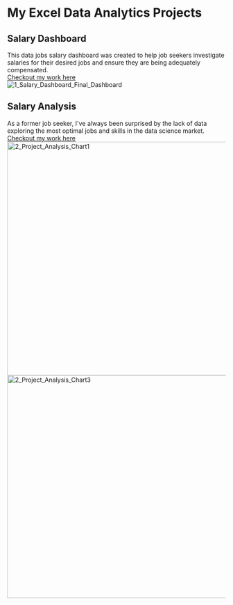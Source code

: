 # My Excel Data Analytics Projects


## Salary Dashboard  
This data jobs salary dashboard was created to help job seekers investigate salaries for their desired jobs and ensure they are being adequately compensated.  
[Checkout my work here](Project_1-Dashboard)    
![1_Salary_Dashboard_Final_Dashboard](https://github.com/user-attachments/assets/f06f08c1-0ff7-45f3-a585-bbbece642d6c)

## Salary Analysis  
As a former job seeker, I've always been surprised by the lack of data exploring the most optimal jobs and skills in the data science market. 
[Checkout my work here](Project_2-Analysis)    
<img width="874" height="537" alt="2_Project_Analysis_Chart1" src="https://github.com/user-attachments/assets/806ca34d-cac4-4c55-ac30-5403579e12cd" />
<img width="759" height="513" alt="2_Project_Analysis_Chart3" src="https://github.com/user-attachments/assets/dbe39a4b-d1be-4c2c-b93a-9596ab11ade0" />
